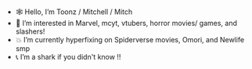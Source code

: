 - 🕸 Hello, I’m Toonz / Mitchell / Mitch
- 🍊 I’m interested in Marvel, mcyt, vtubers, horror movies/ games, and slashers!
- 💥 I’m currently hyperfixing on Spiderverse movies, Omori, and Newlife smp
- 📞 I’m a shark if you didn't know !!
  

<!---
OrangeisMitchie/OrangeisMitchie is a ✨ special ✨ repository because its `README.md` (this file) appears on your GitHub profile.
You can click the Preview link to take a look at your changes.
--->
